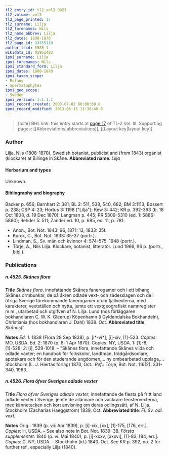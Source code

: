 ```yaml
---
tl2_entry_id: tl2_vol3_0021
tl2_volume: vol3
tl2_page_printed: 17
tl2_surname: Lilja
tl2_forenames: Nils
tl2_name_abbrev: Lilja
tl2_dates: 1808-1870
tl2_page_id: 33355110
author_lsid: 5585-1
wikidata_id: Q5951483
ipni_surname: Lilja
ipni_forenames: Nils
ipni_standard_form: Lilja
ipni_dates: 1808-1870
ipni_taxon_scope: 
- Botany
- Spermatophytes
ipni_geo_scope: 
- Sweden
ipni_version: 1.1.1.1
ipni_record_created: 2003-07-02 00:00:00.0
ipni_record_modified: 2013-05-15 11:38:40.0
---
```



> [!cite] BHL link: this entry starts at [page 17](https://www.biodiversitylibrary.org/page/33355110) of TL-2 Vol. III.
> Supporting pages: [[Abbreviations|abbreviations]], [[Layout key|layout key]].

### Author

Lilja, Nils (1808-1870), Swedish botanist, publicist and (from 1843) organist (klockare) at Billinge in Skåne. 
**Abbreviated name**: *Lilja*

#### Herbarium and types

Unknown.

#### Bibliography and biography

Backer p. 656; Barnhart 2: 381; BL 2: 511, 538, 540, 682; BM 3:1113; Bossert p. 238; CSP 4: 23; Hortus 3: 1198 ("Lilja"); Kew 3: 442; KR p. 392-393 (*b*. 18 Oct 1808, *d*. 19 Dec 1870); Langman p. 445; PR 5309-5310 (ed. 1: 5886-5890); Rehder 5: 511; Zander ed. 10, p. 685, ed. 11, p. 781.
- Anon., Bot. Not. 1843: 96, 1871: 13, 1833: 35f.
- Kurck, C., Bot. Not. 1933: 35-37 (portr.).
- Lindman, S., Sv. män och kvinnor 4: 574-575. 1948 (portr.).
- Törje, A., Nils Lilja. Klockare, botanist, litteratör. Lund 1966, 96 p. (portr., bibl.).

### Publications

##### n.4525. Skånes flora

**Title**
*Skånes flora*, innefattande Skånes fanerogamer och i ett bihang Skånes ormbunkar, de på åkren odlade vext- och sädesslagen och de i öfriga Sverige förekommande fanerogamer utom fjällvexterna, med karakterer, vextställen och nytta, jemte ett vextgeografiskt namnregister m.m., utarbetad och utgifven af N. Lilja. Lund (nos förläggaren bokhandlaren C. W. K. Gleerup) Köpenhamn (i Gyldendalska Bokhandeln), Christiania (hos bokhandlaren J. Dahl) 1838. Oct.
**Abbreviated title**: *Skånesfl.*

**Notes**
*Ed. 1*: 1838 (Flora 28 Sep 1838), p. \[i\*-vi\*\], \[i\]-xiv, \[1\]-523. *Coptes*: MO, USDA.
*Ed. 2*: 1870 (p. 8: 1 Apr 1870). Copies: NY, USDA. 1: \[1\]-8, \[1\]-528; *2*: \[i\], 529-1018. – "Skånes flora, innefattande Skånes vilda och odlade växter; en handbok för folkskolor, landtmän, trädgårdsodlare, apotekare och för den studerande ungdomen,... ny ombearbetad upplaga,... Stockholm (L. J. Hiertas förlag) 1870, Oct..
*Ref*.: Torje, Bot. Not. 116(2): 331-340. 1963.

##### n.4526. Flora öfver Sveriges odlade vexter

**Title**
*Flora öfver Sveriges odlade vexter*, innefattande de flesta på fritt land odlade vexter i Sverige, jemte de allännare och vackrare fenstervexterna, med kännetecken och kort anvisning om deras odlingssätt, af N. Lilja. Stockholm (Zacharias Haeggstrom) 1839. Oct.
**Abbreviated title**: *Fl. Sv. odl. vext.*

**Notes**
Orig.: 1839 (p. vii: Apr 1839), p. \[i\]-xix, \[xx\], \[1\]-175, \[176, err.\]. *Copies*: H, USDA. – See also note in Bot. Not. 1839: 38.
*Första supplementet*: 1840 (p. vi: Mai 1840), p. \[i\]-xxxv, \[xxxvi\], \[1\]-83, \[84, err.\]. *Copies*: G. NY, USDA. – Stockholm (id.) 1840. Oct. See KR p. 392, no. 2 for further ref., especially Lilja (1840).

